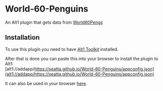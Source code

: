 # World-60-Penguins

An Alt1 plugin that gets data from [World60Pengs](https://jq.world60pengs.com/)



## Installation

To use this plugin you need to have [Alt1 Toolkit](https://runeapps.org/alt1) installed.

After that is done you can paste this into your browser to install the plugin to Alt1:<br>
[alt1://addapp/https://seatta.github.io/World-60-Penguins/appconfig.json](alt1://addapp/https://seatta.github.io/World-60-Penguins/appconfig.json)


It can also be used in your browser [here](https://seatta.github.io/World-60-Penguins/).
